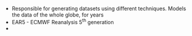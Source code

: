 - Responsible for generating datasets using different techniques. Models the data of the whole globe, for years
- EAR5 - ECMWF Reanalysis $5^{\mathrm{th}}$ generation
- 